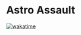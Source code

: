 # Astro Assault

[![wakatime](https://wakatime.com/badge/github/Curtin-Colombo-Programming-Club/Astro-Assault.svg)](https://wakatime.com/badge/github/Curtin-Colombo-Programming-Club/Astro-Assault)